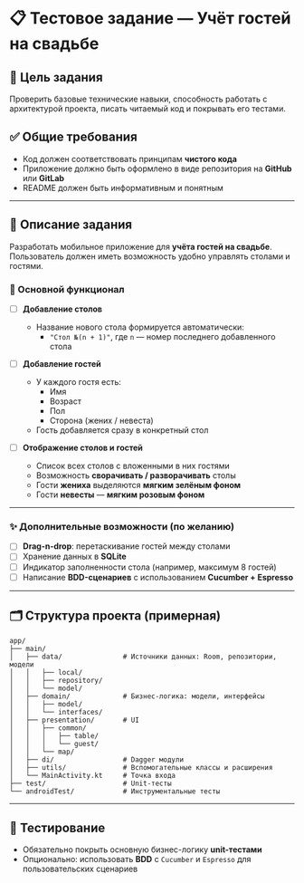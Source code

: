 # 📋 Тестовое задание — Учёт гостей на свадьбе

## 🧠 Цель задания

Проверить базовые технические навыки, способность работать с архитектурой проекта, писать читаемый код и покрывать его тестами.

## ✅ Общие требования

- Код должен соответствовать принципам **чистого кода**
- Приложение должно быть оформлено в виде репозитория на **GitHub** или **GitLab**
- README должен быть информативным и понятным

---

## 📱 Описание задания

Разработать мобильное приложение для **учёта гостей на свадьбе**. Пользователь должен иметь возможность удобно управлять столами и гостями.

### 🔧 Основной функционал

- [ ] **Добавление столов**
    - Название нового стола формируется автоматически:
        - `"Стол №(n + 1)"`, где `n` — номер последнего добавленного стола

- [ ] **Добавление гостей**
    - У каждого гостя есть:
        - Имя
        - Возраст
        - Пол
        - Сторона (жених / невеста)
    - Гость добавляется сразу в конкретный стол

- [ ] **Отображение столов и гостей**
    - Список всех столов с вложенными в них гостями
    - Возможность **сворачивать / разворачивать** столы
    - Гости **жениха** выделяются **мягким зелёным фоном**
    - Гости **невесты** — **мягким розовым фоном**

---

### ✨ Дополнительные возможности (по желанию)

- [ ] **Drag-n-drop**: перетаскивание гостей между столами
- [ ] Хранение данных в **SQLite**
- [ ] Индикатор заполненности стола (например, максимум 8 гостей)
- [ ] Написание **BDD-сценариев** с использованием **Cucumber + Espresso**

---

## 🗂 Структура проекта (примерная)

```text
app/
├── main/
│   ├── data/               # Источники данных: Room, репозитории, модели
│   │   ├── local/
│   │   ├── repository/
│   │   └── model/
│   ├── domain/             # Бизнес-логика: модели, интерфейсы
│   │   ├── model/
│   │   └── interfaces/
│   ├── presentation/       # UI
│   │   ├── common/
│   │   │   ├── table/
│   │   │   └── guest/
│   │   └── map/
│   ├── di/                 # Dagger модули
│   ├── utils/              # Вспомогательные классы и расширения
│   └── MainActivity.kt     # Точка входа
├── test/                   # Unit-тесты 
└── androidTest/            # Инструментальные тесты
```

---

## 🧪 Тестирование

- Обязательно покрыть основную бизнес-логику **unit-тестами**
- Опционально: использовать **BDD** с `Cucumber` и `Espresso` для пользовательских сценариев
